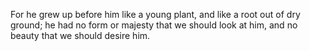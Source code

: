 For he grew up before him like a young plant, and like a root out of dry ground; he had no form or majesty that we should look at him, and no beauty that we should desire him.
